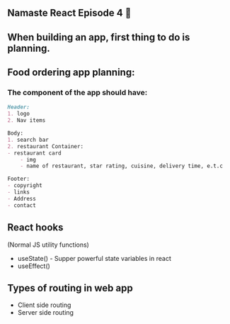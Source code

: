 ## Namaste React Episode 4 🚀
## When building an app, first thing to do is planning.
## Food ordering app planning:
### The component of the app should have:
``` markdown
Header:
1. logo
2. Nav items

Body:
1. search bar
2. restaurant Container:
- restaurant card
    - img
    - name of restaurant, star rating, cuisine, delivery time, e.t.c

Footer:
- copyright
- links
- Address
- contact

```
## React hooks
(Normal JS utility functions)
- useState() - Supper powerful state variables in react
- useEffect()

## Types of routing in web app
- Client side routing
- Server side routing
